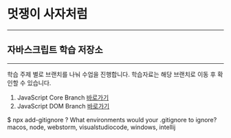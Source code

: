 # 멋쟁이 사자처럼
---
## 자바스크립트 학습 저장소
---

학습 주제 별로 브랜치를 나눠 수업을 진행합니다.
학습자료는 해당 브랜치로 이동 후 확인할 수 있습니다.
1. JavaScript Core Branch [바로가기](https://www.naver.com)
2. JavaScript DOM Branch [바로가기](https://www.naver.com)

$ npx add-gitignore
? What environments would your .gitignore to ignore? macos, node, webstorm, visualstudiocode, windows, intellij